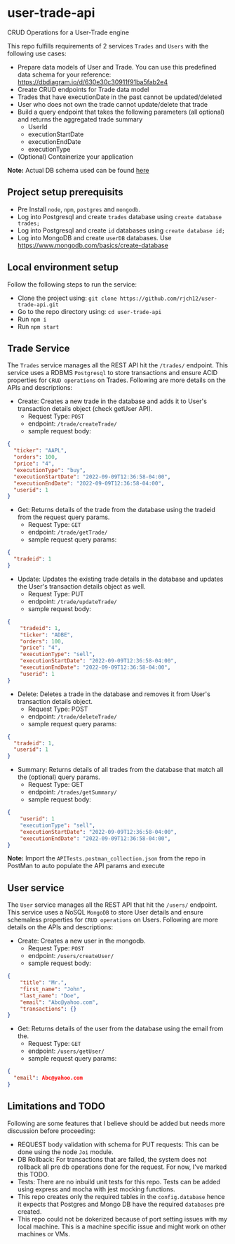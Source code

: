 # user-trade-api
CRUD Operations for a User-Trade engine


This repo fulfills requirements of 2 services `Trades` and `Users` with the following use cases:
- Prepare data models of User and Trade. You can use this predefined data schema for your
reference: https://dbdiagram.io/d/630e30c30911f91ba5fab2e4
- Create CRUD endpoints for Trade data model
- Trades that have executionDate in the past cannot be updated/deleted
- User who does not own the trade cannot update/delete that trade
- Build a query endpoint that takes the following parameters (all optional) and returns the aggregated trade summary
  - UserId
  - executionStartDate
  - executionEndDate
  - executionType
- (Optional) Containerize your application

**Note:** Actual DB schema used can be found [here](https://dbdiagram.io/d/631611c10911f91ba53c0882)

## Project setup prerequisits
- Pre Install `node`, `npm`, `postgres` and `mongodb`.
- Log into Postgresql and create `trades` database using `create database trades;`
- Log into Postgresql and create `id` databases using `create database id;`
- Log into MongoDB and create `userDB` databases. Use https://www.mongodb.com/basics/create-database

## Local environment setup
Follow the following steps to run the service:
- Clone the project using: `git clone https://github.com/rjch12/user-trade-api.git`
- Go to the repo directory using: `cd user-trade-api`
- Run `npm i`
- Run `npm start`

## Trade Service
The `Trades` service manages all the REST API hit the `/trades/` endpoint. This service uses a RDBMS `Postgresql` to store transactions and 
ensure ACID properties for `CRUD operations` on Trades. Following are more details on the APIs and descriptions:

- Create: Creates a new trade in the database and adds it to User's transaction details object (check getUser API).
  - Request Type: `POST`<br />
  - endpoint: `/trade/createTrade/`<br />
  - sample request body: <br />
```json
{
  "ticker": "AAPL",
  "orders": 100,
  "price": "4",
  "executionType": "buy",
  "executionStartDate": "2022-09-09T12:36:58-04:00",
  "executionEndDate": "2022-09-09T12:36:58-04:00",
  "userid": 1
}
```
- Get: Returns details of the trade from the database using the tradeid from the request query params.
  - Request Type: `GET`
  - endpoint: `/trade/getTrade/`
  - sample request query params: 
```json
{
  "tradeid": 1
}
```
- Update: Updates the existing trade details in the database and updates the User's transaction details object as well.
  - Request Type: PUT
  - endpoint: `/trade/updateTrade/`
  - sample request body: 
```json
{
    "tradeid": 1,
    "ticker": "ADBE",
    "orders": 100,
    "price": "4",
    "executionType": "sell",
    "executionStartDate": "2022-09-09T12:36:58-04:00",
    "executionEndDate": "2022-09-09T12:36:58-04:00",
    "userid": 1
}
```
- Delete: Deletes a trade in the database and removes it from User's transaction details object.
  - Request Type: POST
  - endpoint: `/trade/deleteTrade/`
  - sample request query params: 
```json
{
  "tradeid": 1,
  "userid": 1
}
```
- Summary: Returns details of all trades from the database that match all the (optional) query params.
  - Request Type: GET
  - endpoint: `/trades/getSummary/`
  - sample request body: 
```json
{
    "userid": 1
    "executionType": "sell",
    "executionStartDate": "2022-09-09T12:36:58-04:00",
    "executionEndDate": "2022-09-09T12:36:58-04:00",
}
```

**Note:** Import the `APITests.postman_collection.json` from the repo in PostMan to auto populate the API params and execute 

## User service 
The `User` service manages all the REST API that hit the `/users/` endpoint. This service uses a NoSQL `MongoDB` to store User details and 
ensure schemaless properties for `CRUD operations` on Users. Following are more details on the APIs and descriptions:

- Create: Creates a new user in the mongodb.
  - Request Type: `POST`
  - endpoint: `/users/createUser/`
  - sample request body: 
```json
{
    "title": "Mr.",
    "first_name": "John",
    "last_name": "Doe",
    "email": "Abc@yahoo.com",
    "transactions": {}
}
```
- Get: Returns details of the user from the database using the email from the.
  - Request Type: `GET`
  - endpoint: `/users/getUser/`
  - sample request query params: 
```json
{
  "email": Abc@yahoo.com
}
```

## Limitations and TODO
Following are some features that I believe should be added but needs more discussion before proceeding:
- REQUEST body validation with schema for PUT requests: This can be done using the node `Joi` module.
- DB Rollback: For transactions that are failed, the system does not rollback all pre db operations done for the request. For now, I've marked this TODO.
- Tests: There are no inbuild unit tests for this repo. Tests can be added using express and mocha with jest mocking functions.
- This repo creates only the required tables in the `config.database` hence it expects that Postgres and Mongo DB have the required `databases` pre created.
- This repo could not be dokerized because of port setting issues with my local machine. This is a machine specific issue and might work on other machines or VMs. 
